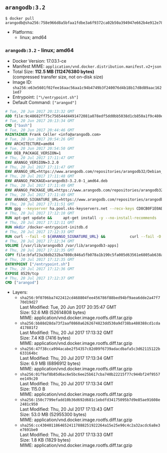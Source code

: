 ## `arangodb:3.2`

```console
$ docker pull arangodb@sha256:758e966d8a5bfaa1fdbe3a6f9372ca02b50a394947e662b4e912e7857df9a109
```

-	Platforms:
	-	linux; amd64

### `arangodb:3.2` - linux; amd64

-	Docker Version: 17.03.1-ce
-	Manifest MIME: `application/vnd.docker.distribution.manifest.v2+json`
-	Total Size: **112.5 MB (112476380 bytes)**  
	(compressed transfer size, not on-disk size)
-	Image ID: `sha256:e63e5601f02fee16aac56aa1c94b4749b3f240076d4b18b17d8d89aac1621ed7`
-	Entrypoint: `["\/entrypoint.sh"]`
-	Default Command: `["arangod"]`

```dockerfile
# Tue, 20 Jun 2017 20:13:32 GMT
ADD file:9c48682ff75c756544d4491472081a078edf5dd0bb5038d1cb850a1f9c480e3e in / 
# Tue, 20 Jun 2017 20:13:34 GMT
CMD ["bash"]
# Tue, 20 Jun 2017 20:44:46 GMT
MAINTAINER Frank Celler <info@arangodb.com>
# Tue, 20 Jun 2017 20:54:26 GMT
ENV ARCHITECTURE=amd64
# Tue, 20 Jun 2017 20:54:50 GMT
ENV DEB_PACKAGE_VERSION=1
# Thu, 20 Jul 2017 17:11:47 GMT
ENV ARANGO_VERSION=3.2.0
# Thu, 20 Jul 2017 17:11:47 GMT
ENV ARANGO_URL=https://www.arangodb.com/repositories/arangodb32/Debian_8.0
# Thu, 20 Jul 2017 17:11:48 GMT
ENV ARANGO_PACKAGE=arangodb3-3.2.0-1_amd64.deb
# Thu, 20 Jul 2017 17:11:49 GMT
ENV ARANGO_PACKAGE_URL=https://www.arangodb.com/repositories/arangodb32/Debian_8.0/amd64/arangodb3-3.2.0-1_amd64.deb
# Thu, 20 Jul 2017 17:11:49 GMT
ENV ARANGO_SIGNATURE_URL=https://www.arangodb.com/repositories/arangodb32/Debian_8.0/amd64/arangodb3-3.2.0-1_amd64.deb.asc
# Thu, 20 Jul 2017 17:11:51 GMT
RUN gpg --keyserver ha.pool.sks-keyservers.net --recv-keys CD8CB0F1E0AD5B52E93F41E7EA93F5E56E751E9B
# Thu, 20 Jul 2017 17:12:10 GMT
RUN apt-get update &&     apt-get install -y --no-install-recommends         libjemalloc1 	libsnappy1         ca-certificates         pwgen         curl     &&     rm -rf /var/lib/apt/lists/*
# Thu, 20 Jul 2017 17:12:11 GMT
RUN mkdir /docker-entrypoint-initdb.d
# Thu, 20 Jul 2017 17:12:33 GMT
RUN curl --fail -O ${ARANGO_SIGNATURE_URL} &&           curl --fail -O ${ARANGO_PACKAGE_URL} &&             gpg --verify ${ARANGO_PACKAGE}.asc &&     (echo arangodb3 arangodb3/password password test | debconf-set-selections) &&     (echo arangodb3 arangodb3/password_again password test | debconf-set-selections) &&     DEBIAN_FRONTEND="noninteractive" dpkg -i ${ARANGO_PACKAGE} &&     rm -rf /var/lib/arangodb3/* &&     sed -ri         -e 's!127\.0\.0\.1!0.0.0.0!g'         -e 's!^(file\s*=).*!\1 -!'         -e 's!^#\s*uid\s*=.*!uid = arangodb!'         -e 's!^#\s*gid\s*=.*!gid = arangodb!'         /etc/arangodb3/arangod.conf     &&     rm -f ${ARANGO_PACKAGE}*
# Thu, 20 Jul 2017 17:12:34 GMT
VOLUME [/var/lib/arangodb3 /var/lib/arangodb3-apps]
# Thu, 20 Jul 2017 17:12:35 GMT
COPY file:bfaf23a38db232ba7808c846a5fb078a1b190c5fa005d63561e6805ab638afeb in /entrypoint.sh 
# Thu, 20 Jul 2017 17:12:35 GMT
ENTRYPOINT ["/entrypoint.sh"]
# Thu, 20 Jul 2017 17:12:36 GMT
EXPOSE 8529/tcp
# Thu, 20 Jul 2017 17:12:37 GMT
CMD ["arangod"]
```

-	Layers:
	-	`sha256:9f0706ba7422412cd468804fee456786f88bed94bf9aea6dde2a47f770d19d27`  
		Last Modified: Tue, 20 Jun 2017 20:35:47 GMT  
		Size: 52.6 MB (52614808 bytes)  
		MIME: application/vnd.docker.image.rootfs.diff.tar.gzip
	-	`sha256:bb88d28da73f2aaf0860a6262674823dd530a9d738ba480388cd1cda417881f2`  
		Last Modified: Thu, 20 Jul 2017 17:13:32 GMT  
		Size: 7.4 KB (7416 bytes)  
		MIME: application/vnd.docker.image.rootfs.diff.tar.gzip
	-	`sha256:47f38cca994acabe2f54357c82d09f6739adacdbafa5c3d62115122b633164bc`  
		Last Modified: Thu, 20 Jul 2017 17:13:34 GMT  
		Size: 6.9 MB (6896912 bytes)  
		MIME: application/vnd.docker.image.rootfs.diff.tar.gzip
	-	`sha256:01f9af8b85d6ac6e5bc6ee25b617cba740b22215f77c944bf24f9557ee149c20`  
		Last Modified: Thu, 20 Jul 2017 17:13:34 GMT  
		Size: 115.0 B  
		MIME: application/vnd.docker.image.rootfs.diff.tar.gzip
	-	`sha256:150c7799efadd10b36d692d681c1ebdfd34175095b7d9e85ae91608e2481c950`  
		Last Modified: Thu, 20 Jul 2017 17:13:43 GMT  
		Size: 53.0 MB (52955300 bytes)  
		MIME: application/vnd.docker.image.rootfs.diff.tar.gzip
	-	`sha256:cc43040118646524117888251922264a15e25e90c4c2a32acdc6a8e3e7691be0`  
		Last Modified: Thu, 20 Jul 2017 17:13:33 GMT  
		Size: 1.8 KB (1829 bytes)  
		MIME: application/vnd.docker.image.rootfs.diff.tar.gzip
